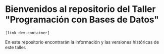 # Bienvenidos al repositorio del Taller "Programación con Bases de Datos"

`[link dev-container]`

En este repositorio encontrarán la información y las versiones históricas de este taller.

